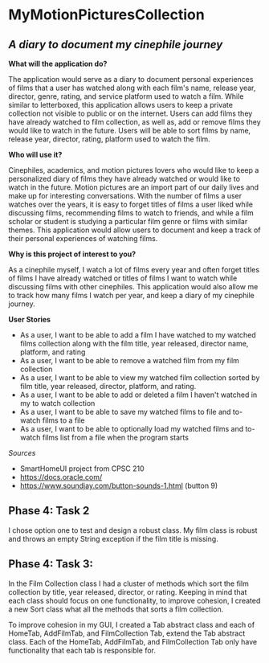 # MyMotionPicturesCollection

## *A diary to document my cinephile journey*

**What will the application do?**

The application would serve as a diary to document personal experiences of films 
that a user has watched along with each film's name, release year, director, genre, 
rating, and service platform used to watch a film. While similar to letterboxed, this
application allows users to keep a private collection not visible to public or on the internet. 
Users can add films they have already watched to film collection, as well as, add or remove 
films they would like to watch in the future. Users will be able to sort films by name, 
release year, director, rating, platform used to watch the film.

**Who will use it?**

Cinephiles, academics, and motion pictures lovers who would like to keep a personalized
diary of films they have already watched or would like to watch in the future. Motion
pictures are an import part of our daily lives and make up for interesting conversations.
With the number of films a user watches over the years, it is easy to forget titles
of films a user liked while discussing films, recommending films to watch to friends, and while
a film scholar or student is studying a particular film genre or films with similar themes. This 
application would allow users to document and keep a track of their personal experiences of 
watching films.

**Why is this project of interest to you?**

As a cinephile myself, I watch a lot of films every year and often forget titles of films
I have already watched or titles of films I want to watch while discussing films with
other cinephiles. This application would also allow me to track how many films I
watch per year, and keep a diary of my cinephile journey. 


**User Stories**
- As a user, I want to be able to add a film I have watched to my watched films collection 
  along with the film title, year released, director name, platform, and rating
- As a user, I want to be able to remove a watched film from my film collection
- As a user, I want to be able to view my watched film collection sorted by
  film title, year released, director, platform, and rating.
- As a user, I want to be able to add or deleted a film I haven't watched in my to watch collection 
- As a user, I want to be able to save my watched films to file and to-watch films to a file
- As a user, I want to be able to optionally load my watched films and to-watch films list 
  from a file when the program starts
  

*Sources*
- SmartHomeUI project from CPSC 210
- https://docs.oracle.com/
- https://www.soundjay.com/button-sounds-1.html (button 9)

## Phase 4: Task 2
I chose option one to test and design a robust class. My film class is robust and throws 
an empty String exception if the film title is missing.

## Phase 4: Task 3:
In the Film Collection class I had a cluster of methods which sort the film collection 
by title, year released, director, or rating. Keeping in mind that each class should focus on
one functionality, to improve cohesion, I created a new Sort class what all the methods that
sorts a film collection. 

To improve cohesion in my GUI, I created a Tab abstract class and each of HomeTab,
AddFilmTab, and FilmCollection Tab, extend the Tab abstract class. Each of the
HomeTab, AddFilmTab, and FilmCollection Tab only have functionality that each tab is
responsible for. 








   


